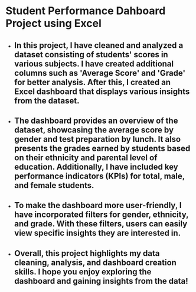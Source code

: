# Student Performance Dahboard Project using Excel
* ## In this project, I have cleaned and analyzed a dataset consisting of students' scores in various subjects. I have created additional columns such as 'Average Score' and 'Grade' for better analysis. After this, I created an Excel dashboard that displays various insights from the dataset.

* ## The dashboard provides an overview of the dataset, showcasing the average score by gender and test preparation by lunch. It also presents the grades earned by students based on their ethnicity and parental level of education. Additionally, I have included key performance indicators (KPIs) for total, male, and female students.

* ## To make the dashboard more user-friendly, I have incorporated filters for gender, ethnicity, and grade. With these filters, users can easily view specific insights they are interested in.

* ## Overall, this project highlights my data cleaning, analysis, and dashboard creation skills. I hope you enjoy exploring the dashboard and gaining insights from the data!
